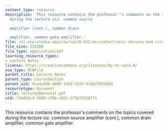 ```yaml
---
content_type: resource
description: 'This resource contains the professor''s comments on the topics covered
  during the lecture viz. common source

  amplifier (cont.), common drain

  amplifier, common gate amplifier.'
file: /ol-ocw-studio-app/courses/6-012-microelectronic-devices-and-circuits-fall-2005/73e03dc41660c39bc6b15756733187f1_lecture20annotat.pdf
file_size: 233208
file_type: application/pdf
learning_resource_types:
- Lecture Notes
license: https://creativecommons.org/licenses/by-nc-sa/4.0/
ocw_type: OCWFile
parent_title: Lecture Notes
parent_type: CourseSection
parent_uid: 9ce4c04b-a600-1d3d-5235-419b2783590d
resourcetype: Document
title: lecture20annotat.pdf
uid: 73e03dc4-1660-c39b-c6b1-5756733187f1
---
```

This resource contains the professor's comments on the topics covered during the lecture viz. common source
amplifier (cont.), common drain
amplifier, common gate amplifier.
